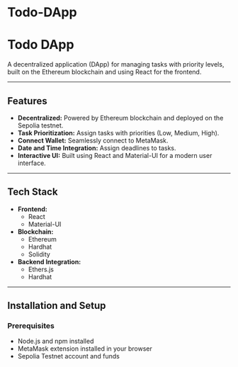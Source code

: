 # Todo-DApp

# Todo DApp

A decentralized application (DApp) for managing tasks with priority levels, built on the Ethereum blockchain and using React for the frontend.

---

## Features

- **Decentralized:** Powered by Ethereum blockchain and deployed on the Sepolia testnet.
- **Task Prioritization:** Assign tasks with priorities (Low, Medium, High).
- **Connect Wallet:** Seamlessly connect to MetaMask.
- **Date and Time Integration:** Assign deadlines to tasks.
- **Interactive UI:** Built using React and Material-UI for a modern user interface.

---

## Tech Stack

- **Frontend:**
  - React
  - Material-UI
- **Blockchain:**
  - Ethereum
  - Hardhat
  - Solidity
- **Backend Integration:**
  - Ethers.js
  - Hardhat

---

## Installation and Setup

### Prerequisites

- Node.js and npm installed
- MetaMask extension installed in your browser
- Sepolia Testnet account and funds


